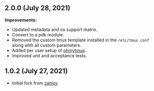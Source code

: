 ## 2.0.0 (July 28, 2021)

**Improvements:**

- Updated metadata and os support matrix.
- Convert to a pdk module.
- Removed the custom tmux template installed in the `/etc/tmux.conf` along with all custom parameters.
- Added per user setup of [ohmytmux](https://github.com/gpakosz/.tmux).
- Improved unit and acceptance tests.

## 1.0.2 (July 27, 2021)

- Initial fork from [zanloy](https://github.com/zanloy/puppet-tmux)
